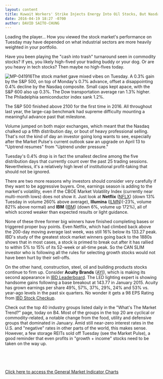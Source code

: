 ```yaml
---
layout: content
title: Kuwait Workers' Strike Injects Energy Into Oil Stocks, But Nasdaq Falls
date: 2016-04-19 18:27 -0700
author: DAVID SAITO-CHUNG
---
```






Loading the player...
How you viewed the stock market's performance on Tuesday may have depended on what industrial sectors are more heavily weighted in your portfolio.


Have you been playing the "cash into trash" turnaround seen in commodity stocks? If yes, you likely high-fived your trading buddy or your dog. Or are you heavy in tech stocks? Then maybe no high-fives today.


![MP-041916](https://www.investors.com/wp-content/uploads/2016/04/MP-041916-154x300.jpg)The stock market gave mixed vibes on Tuesday. A 0.3% gain by the S&P 500, on top of Monday's 0.7% advance, offset a disappointing 0.4% decline by the Nasdaq composite. Small caps kept apace, with the S&P 600 also up 0.3%. The Dow transportation average ran 1.3% higher. The Philadelphia semiconductor index sank 1.2%.


The S&P 500 finished above 2100 for the first time in 2016. All throughout last year, the large-cap benchmark had supreme difficulty mounting a meaningful advance past that milestone.


Volume jumped on both major exchanges, which meant that the Nasdaq chalked up a fifth distribution day, or bout of heavy professional selling. That's not the kind of day an investor going long wants to see, especially after the Market Pulse's current outlook saw an upgrade on April 13 to "Uptrend resumes" from "Uptrend under pressure."


Tuesday's 0.4% drop is in fact the smallest decline among the five distribution days that currently count over the past 25 trading sessions. Nevertheless, it's a relatively high level of institutional profit-taking that should not be ignored.


There are two more reasons why investors should consider very carefully if they want to be aggressive buyers. One, earnings season is adding to the market's volatility, even if the CBOE Market Volatility Index (currently near multi-month lows) does not show it. Just look at **Netflix** ([NFLX](https://research.investors.com/quote.aspx?symbol=NFLX)) (down 13% Tuesday in volume 260% above average), **Illumina** ([ILMN](https://research.investors.com/quote.aspx?symbol=ILMN))(-23%, volume 821% above normal) and **IBM** ([IBM](https://research.investors.com/quote.aspx?symbol=IBM)) (down 6%, volume up 172%), all of which scored weaker than expected results or light guidance.


None of these three former big winners have finished completing bases or triggered proper buy points. Even Netflix, which had climbed back above the 200-day moving average last week, was still 16% below its 133.27 peak. IBD's study of the greatest stock market winners going back to the 1880s shows that in most cases, a stock is primed to break out after it has rallied to within 5% to 15% of its 52-week or all-time peak. So the CAN SLIM investor who is following all the rules for selecting growth stocks would not have been hurt by their sell-offs.


On the other hand, construction, steel, oil and building products stocks continue to firm up. Consider **Acuity Brands** ([AYI](https://research.investors.com/quote.aspx?symbol=AYI)), which is making its second appearance in [IBD Leaderboard](http://leaderboard.investors.com/leaderboard/leaders/default.aspx). The LED lighting expert is showing handsome gains following a base breakout at 143.77 in January 2015. Acuity has grown earnings per share 49%, 57%, 37%, 29%, 24% and 53% vs. year-ago levels in the past six quarters. No wonder it gets a 98 EPS Rating from [IBD Stock Checkup](http://research.investors.com/stock-checkup/).


Check out the top 40 industry groups listed daily in the "What's The Market Trend?" page, today on B4. Most of the groups in the top 20 are cyclical or commodity-related, a notable change from the food, utility and defensive groups that dominated in January. Amid still near-zero interest rates in the U.S. and "negative" rates in other parts of the world, this makes sense. However, a few storage REITs sold off Tuesday (see the Market Pulse), a good reminder that even profits in "growth + income" stocks need to be taken on the way up.


 


 


[Click here to access the General Market Indicator Charts](https://www.investors.com/wp-content/uploads/2016/04/GMI_042016.pdf)




